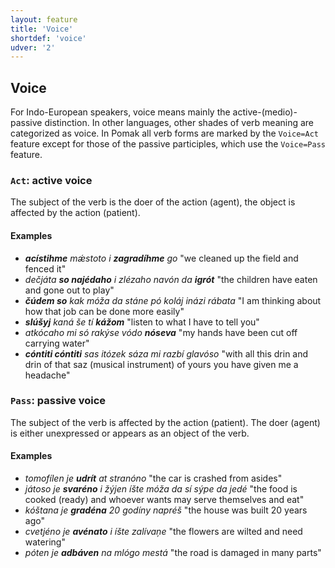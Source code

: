 ```yaml
---
layout: feature
title: 'Voice'
shortdef: 'voice'
udver: '2'
---
```


## Voice

For Indo-European speakers, voice means mainly the active-(medio)-passive distinction. In other languages, other shades of verb meaning are categorized as voice.
In Pomak all verb forms are marked by the `Voice=Act` feature except for those of the passive participles, which use the `Voice=Pass` feature.

### <a name="Act">`Act`</a>: active voice

The subject of the verb is the doer of the action (agent), the object is affected by the action (patient).

#### Examples

* _<b>acístihme</b> mǽstoto i <b>zagradíhme</b> go_ "we cleaned up the field and fenced it" 
* _dečjáta <b>so najédaho</b> i zlézaho navón da <b>igrót</b>_ "the children have eaten and gone out to play" 
* _<b>čúdem so</b> kak móža da stáne pó koláj inázi rábata_ "I am thinking about how that job can be done more easily" 
* _<b>slúšyj</b> kaná še tí <b>kážom</b>_ "listen to what I have to tell you"  
* _atkócaho mi só rakýse vódo <b>nóseva</b>_ "my hands have been cut off carrying water" 
* _<b>cóntiti cóntiti</b> sas itózek sáza mi razbí glavóso_ "with all this drin and drin of that saz (musical instrument) of yours you have given me a headache" 

### <a name="Pass">`Pass`</a>: passive voice

The subject of the verb is affected by the action (patient). The doer (agent) is either unexpressed or appears as an object of the verb.

#### Examples

* _tomofílen je <b>udrít</b> at stranóno_ "the car is crashed from asides" 
* _játoso je <b>svaréno</b> i žýjen íšte móža da sí sýpe da jedé_ "the food is cooked (ready) and whoever wants may serve themselves and eat" 
* _kóštana je <b>gradéna</b> 20 godíny napréš_ "the house was built 20 years ago" 
* _cvetjéno je <b>avénato</b> i íšte zalívaņe_ "the flowers are wilted and need watering" 
* _póten je <b>adbáven</b> na mlógo mestá_ "the road is damaged in many parts" 


<!-- Interlanguage links updated So kvě 14 19:02:45 CEST 2022 -->
